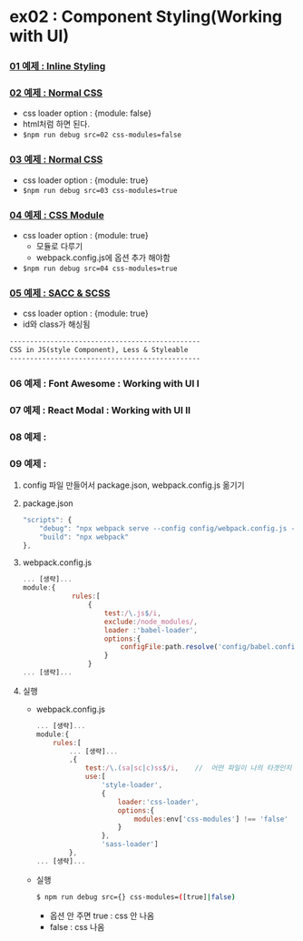 # ex02 : Component Styling(Working with UI)

### [01 예제 : Inline Styling](https://github.com/luster1031/JAVA_Expert_courses_Practice/tree/master/react-practices/2.Component/ex02/src/01)
### [02 예제 : Normal CSS](https://github.com/luster1031/JAVA_Expert_courses_Practice/tree/master/react-practices/2.Component/ex02/src/02)
+ css loader option : {module: false}
+ html처럼 하면 된다.
+ ```$npm run debug src=02 css-modules=false```
### [03 예제 : Normal CSS](https://github.com/luster1031/JAVA_Expert_courses_Practice/tree/master/react-practices/2.Component/ex02/src/03)
+ css loader option : {module: true}
+ ```$npm run debug src=03 css-modules=true```
### [04 예제 : CSS Module](https://github.com/luster1031/JAVA_Expert_courses_Practice/tree/master/react-practices/2.Component/ex02/src/04)
+ css loader option : {module: true}
    + 모듈로 다루기
    + webpack.config.js에 옵션 추가 해야함
+ ```$npm run debug src=04 css-modules=true```
### [05 예제 : SACC & SCSS](https://github.com/luster1031/JAVA_Expert_courses_Practice/tree/master/react-practices/2.Component/ex02/src/05)
+ css loader option : {module: true}
+ id와 class가 해싱됨
```txt
-----------------------------------------------
CSS in JS(style Component), Less & Styleable
-----------------------------------------------
```
### 06 예제 : Font Awesome : Working with UI I
### 07 예제 : React Modal : Working with UI II
### 08 예제 : 
### 09 예제 : 

1. config 파일 만들어서 package.json, webpack.config.js 옮기기
2. package.json
    ```js
    "scripts": {
        "debug": "npx webpack serve --config config/webpack.config.js --progress --mode development --env",
        "build": "npx webpack"
    },
    ```
3. webpack.config.js
    ```js
    ... [생략]...
    module:{
                rules:[
                    {
                        test:/\.js$/i,
                        exclude:/node_modules/,
                        loader :'babel-loader',
                        options:{
                            configFile:path.resolve('config/babel.config.json')
                        }
                    }
    ... [생략]...
    ```

4. 실행
    + webpack.config.js
        ```js
        ... [생략]...
        module:{
            rules:[
                ... [생략]...
                ,{
                    test:/\.(sa|sc|c)ss$/i,    //  어떤 파일이 나의 타겟인지 알려줘야함
                    use:[
                        'style-loader',
                        {
                            loader:'css-loader',
                            options:{
                                modules:env['css-modules'] !== 'false'
                            }
                        },
                        'sass-loader']
                },
        ... [생략]...
        ```
    + 실행
        ```bash
        $ npm run debug src={} css-modules=([true]|false)
        ```
        + 옵션 안 주면 true : css 안 나옴
        + false : css 나옴
